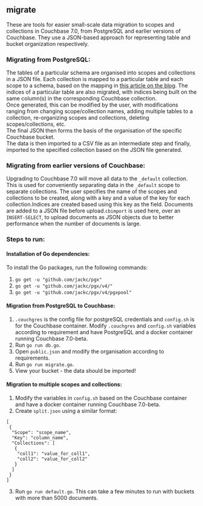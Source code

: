 ## migrate

These are tools for easier small-scale data migration to scopes and collections in Couchbase 7.0, from PostgreSQL and earlier versions of Couchbase. They use a JSON-based approach for representing table and bucket organization respectively.  

### Migrating from PostgreSQL: 
The tables of a particular schema are organised into scopes and collections in a JSON file. Each collection is mapped to a particular table and each scope to a schema, based on the mapping in [this article on the blog](https://blog.couchbase.com/scopes-and-collections-for-modern-multi-tenant-applications-couchbase-7-0/). The indices of a particular table are also migrated, with indices being built on the same column(s) in the corresponding Couchbase collection.   
Once generated, this can be modified by the user, with modifications ranging from changing scope/collection names, adding multiple tables to a collection, re-organizing scopes and collections, deleting scopes/collections, etc.    
The final JSON then forms the basis of the organisation of the specific Couchbase bucket.  
The data is then imported to a CSV file as an intermediate step and finally, imported to the specified collection based on the JSON file generated. 

### Migrating from earlier versions of Couchbase:  
Upgrading to Couchbase 7.0 will move all data to the `_default` collection. This is used for conveniently separating data in the `_default` scope to separate collections. 
The user specifies the name of the scopes and collections to be created, along with a key and a value of the key for each collection.Indices are created based using this key as the field. Documents are added to a JSON file before upload.`cbimport` is used here, over an `INSERT-SELECT`, to upload documents as JSON objects due to better performance when the number of documents is large.

### Steps to run: 

#### Installation of Go dependencies:    
To install the Go packages, run the following commands:  
1. `go get -u "github.com/jackc/pgx"`  
2. `go get -u "github.com/jackc/pgx/v4/"`
3. `go get -u "github.com/jackc/pgx/v4/pgxpool"` 


#### Migration from PostgreSQL to Couchbase:  
1. `.couchgres` is the config file for postgreSQL credentials and `config.sh` is for the Couchbase container. Modify `.couchgres` and `config.sh` variables according to requirement and have PostgreSQL and a docker container running Couchbase 7.0-beta.     
2. Run `go run db.go`.  
3. Open `public.json` and modify the organisation according to requirements.   
4. Run `go run migrate.go`.  
5. View your bucket - the data should be imported!   

#### Migration to multiple scopes and collections:  
1. Modify the variables in `config.sh` based on the Couchbase container and have a docker container running Couchbase 7.0-beta. 
2. Create `split.json` using a similar format: 
```
[
 {
  "Scope": "scope_name",
  "Key": "column_name",
  "Collections": [
   {
    "coll1": "value_for_coll1",
    "coll2": "value_for_coll2"
   }
  ]
 }
]
```   
3. Run `go run default.go`. This can take a few minutes to run with buckets with more than 5000 documents.  
